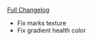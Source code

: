 [Full Changelog](https://github.com/enderneko/Cell/compare/r91-release...6a008de8f95bf6b357991c5f111037dc42f877a3)

- Fix marks texture
- Fix gradient health color
